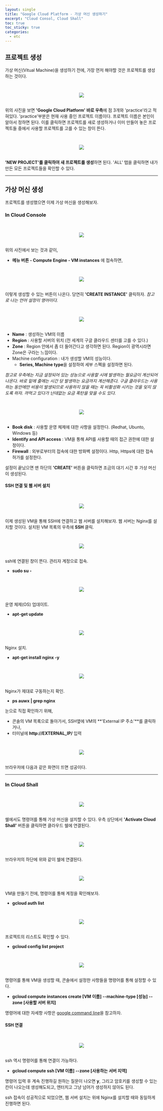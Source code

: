 ```yaml
---
layout: single
title: "Google Cloud Platform - 가상 머신 생성하기"
excerpt: "Cloud Consol, Cloud Shall"
toc: true
toc_sticky: true
categories:
  - etc
---
```


## 프로젝트 생성

가상 머신(Vitual Machine)을 생성하기 전에, 가장 먼저 해야할 것은 프로젝트를 생성하는 것이다.

<br><center><img src="{{site.baseurl}}/assets/images/creating_vm0.png" /></center><br>

위의 사진을 보면 **'Google Cloud Platform' 바로 우측**에 점 3개와 'practice'라고 적혀있다. 'practice'부분은 현재 사용 중인 프로젝트 이름이다. 프로젝트 이름은 본인이 알아서 정하면 된다. 이를 클릭하면 프로젝트를 새로 생성하거나 이미 만들어 놓은 프로젝트들 중에서 사용할 프로젝트를 고를 수 있는 창이 뜬다.

<br><center><img src="{{site.baseurl}}/assets/images/creating_vm2.png" /></center><br>

**'NEW PROJECT'를 클릭하여 새 프로젝트를 생성**하면 된다. 'ALL' 탭을 클릭하면 내가 만든 모든 프로젝트들을 확인할 수 있다.


---
## 가상 머신 생성

프로젝트를 생성했으면 이제 가상 머신을 생성해보자.


### In Cloud Console

<br><center><img src="{{site.baseurl}}/assets/images/creating_vm1.png" /></center><br>

위의 사진에서 보는 것과 같이,
- **메뉴 버튼 - Compute Engine - VM instances** 에 접속하면,

<br><center><img src="{{site.baseurl}}/assets/images/creating_vm3.png" /></center><br>

이렇게 생성할 수 있는 버튼이 나온다. 당연히 **'CREATE INSTANCE'** 클릭하자. *참고로 나는 언어 설정이 영어이다.*

<br><center><img src="{{site.baseurl}}/assets/images/creating_vm4.png" /></center><br>

- **Name** : 생성하는 VM의 이름
- **Region** : 사용할 서버의 위치 (전 세계의 구글 클라우드 센터를 고를 수 있다.)
- **Zone** : Region 안에서 좀 더 들어간다고 생각하면 된다. Region이 광역시라면 Zone은 구라는 느낌이다.
- Machine configuration : 내가 생성할 VM의 성능이다.
  - **Series, Machine type**을 설정하여 세부 스펙을 설정하면 된다.

*참고로 우측에는 지금 설정되어 있는 성능으로 사용할 시에 발생하는 월요금이 계산되어 나온다. 바로 밑에 줄에는 시간 당 발생하는 요금까지 계산해준다. 구글 클라우드는 사용하는 동안에만 비용이 발생되므로 사용하지 않을 때는 꼭 비활성화 시키는 것을 잊지 않도록 하자. 까먹고 있다가 난데없는 요금 폭탄을 맞을 수도 있다.*

<br><center><img src="{{site.baseurl}}/assets/images/creating_vm5.png" /></center><br>

- **Book disk** : 사용할 운영 체제에 대한 사항을 설정한다. (Redhat, Ubunto, Windows 등)
- **Identify and API access** : VM을 통해 API를 사용할 때의 접근 권한에 대한 설정이다.
- **Firewall** : 외부로부터의 접속에 대한 방화벽 설정이다. Http, Https에 대한 접속 허가를 설정한다.

설정이 끝났으면 맨 하단의 **'CREATE'** 버튼을 클릭하면 조금의 대기 시간 후 가상 머신이 생성된다.


#### SSH 연결 및 웹 서버 설치

<br><center><img src="{{site.baseurl}}/assets/images/creating_vm6.png" /></center><br>

이제 생성된 VM을 통해 SSH에 연결하고 웹 서버를 설치해보자. 웹 서버는 Nginx를 설치할 것이다. 설치된 VM 목록의 우측에 **SSH** 클릭.

<br><center><img src="{{site.baseurl}}/assets/images/creating_vm7.png" /></center><br>

ssh에 연결된 창이 뜬다. 관리자 계정으로 접속.
- **sudo su -**

<br><center><img src="{{site.baseurl}}/assets/images/creating_vm8.png" /></center><br>

운영 체제(OS) 업데이트.
- **apt-get update**

<br><center><img src="{{site.baseurl}}/assets/images/creating_vm9.png" /></center><br>

Nginx 설치.
- **apt-get install nginx -y**

<br><center><img src="{{site.baseurl}}/assets/images/creating_vm10.png" /></center><br>

Nginx가 제대로 구동하는지 확인.
- <b>ps auwx | grep nginx</b>

눈으로 직접 확인하기 위해,
- 콘솔의 VM 목록으로 돌아가서, SSH옆에 VM의 **'External IP 주소'**를 클릭하거나,
- 터미널에 **http://EXTERNAL_IP/** 입력

<br><center><img src="{{site.baseurl}}/assets/images/creating_vm11.png" /></center><br>

브라우저에 다음과 같은 화면이 뜨면 성공이다.



---
### In Cloud Shall

<br><center><img src="{{site.baseurl}}/assets/images/creating_vm12.png" /></center><br>

쉘에서도 명령어를 통해 가상 머신을 설치할 수 있다. 우측 상단에서 **'Activate Cloud Shall'** 버튼을 클릭하면 클라우드 쉘에 연결된다.

<br><center><img src="{{site.baseurl}}/assets/images/creating_vm13.png" /></center><br>

브라우저의 하단에 위와 같이 쉘에 연결된다.

<br><center><img src="{{site.baseurl}}/assets/images/creating_vm14.png" /></center><br>

VM을 만들기 전에, 명령어를 통해 계정을 확인해보자.
- **gcloud auth list**

<br><center><img src="{{site.baseurl}}/assets/images/creating_vm15.png" /></center><br>

프로젝트의 리스트도 확인할 수 있다.
- **gcloud config list project**

<br><center><img src="{{site.baseurl}}/assets/images/creating_vm16.png" /></center><br>

명령어를 통해 VM을 생성할 때, 콘솔에서 설정한 사항들을 명령어를 통해 설정할 수 있다.
- **gcloud compute instances create [VM 이름] --machine-type [성능] --zone [사용할 서버 위치]**

명령어에 대한 자세항 사항은 [google command line](https://cloud.google.com/sdk/gcloud/)을 참고하자.

#### SSH 연결

<br><center><img src="{{site.baseurl}}/assets/images/creating_vm17.png" /></center><br>

ssh 역시 명령어를 통해 연결이 가능하다.
- **gcloud compute ssh [VM 이름] --zone [사용하는 서버 지역]**

명령어 입력 후 계속 진행하길 원하는 질문이 나오면 **y**, 그리고 암호키를 생성할 수 있는 칸이 나오는데 생성해도되고, 엔터치고 그냥 넘어가 생성하지 않아도 된다.

ssh 접속이 성공적으로 되었으면, 웹 서버 설치는 위에 Nginx를 설치할 때와 동일하게 진행하면 된다.